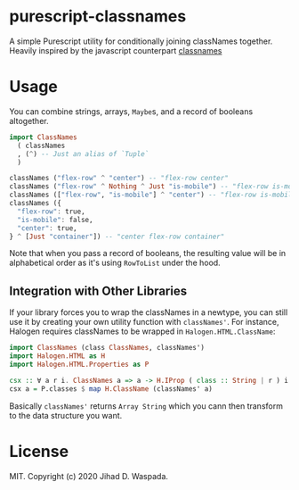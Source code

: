 # purescript-classnames

A simple Purescript utility for conditionally joining classNames together. Heavily inspired by the javascript counterpart [classnames](https://www.npmjs.com/package/classnames)

# Usage

You can combine strings, arrays, `Maybe`s, and a record of booleans altogether.

```purs
import ClassNames
  ( classNames
  , (^) -- Just an alias of `Tuple`
  )

classNames ("flex-row" ^ "center") -- "flex-row center"
classNames ("flex-row" ^ Nothing ^ Just "is-mobile") -- "flex-row is-mobile"
classNames (["flex-row", "is-mobile"] ^ "center") -- "flex-row is-mobile center"
classNames ({
  "flex-row": true,
  "is-mobile": false,
  "center": true,
} ^ [Just "container"]) -- "center flex-row container"
```

Note that when you pass a record of booleans, the resulting value will be in alphabetical order as it's using `RowToList` under the hood.

## Integration with Other Libraries

If your library forces you to wrap the classNames in a newtype, you can still use it by creating your own utility function with `classNames'`. For instance, Halogen requires classNames to be wrapped in `Halogen.HTML.ClassName`:

```purs
import ClassNames (class ClassNames, classNames')
import Halogen.HTML as H
import Halogen.HTML.Properties as P

csx :: ∀ a r i. ClassNames a => a -> H.IProp ( class :: String | r ) i
csx a = P.classes $ map H.ClassName (classNames' a)
```

Basically `classNames'` returns `Array String` which you cann then transform to the data structure you want.

# License
MIT. Copyright (c) 2020 Jihad D. Waspada.
